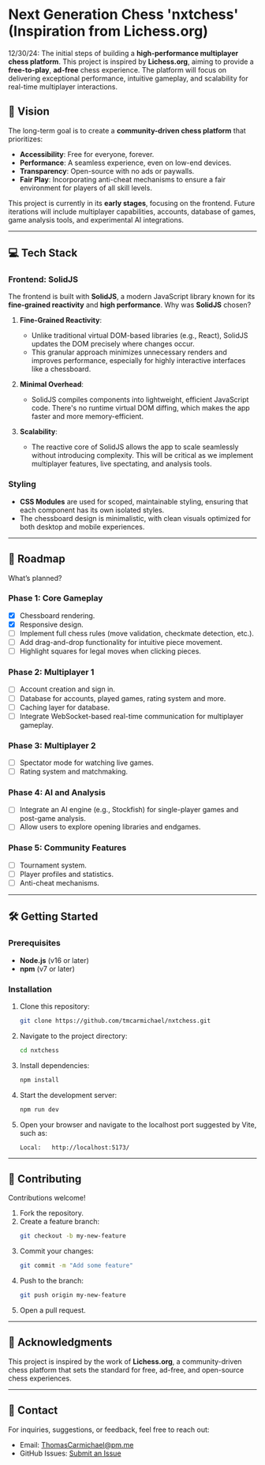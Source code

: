 # Next Generation Chess 'nxtchess' (Inspiration from Lichess.org)

12/30/24:
The initial steps of building a **high-performance multiplayer chess platform**. This project is inspired by **Lichess.org**, aiming to provide a **free-to-play**, **ad-free** chess experience. The platform will focus on delivering exceptional performance, intuitive gameplay, and scalability for real-time multiplayer interactions.

## 🚀 Vision

The long-term goal is to create a **community-driven chess platform** that prioritizes:

- **Accessibility**: Free for everyone, forever.
- **Performance**: A seamless experience, even on low-end devices.
- **Transparency**: Open-source with no ads or paywalls.
- **Fair Play**: Incorporating anti-cheat mechanisms to ensure a fair environment for players of all skill levels.

This project is currently in its **early stages**, focusing on the frontend. Future iterations will include multiplayer capabilities, accounts, database of games, game analysis tools, and experimental AI integrations.

---

## 💻 Tech Stack

### Frontend: **SolidJS**

The frontend is built with **SolidJS**, a modern JavaScript library known for its **fine-grained reactivity** and **high performance**. Why was **SolidJS** chosen?

1. **Fine-Grained Reactivity**:

   - Unlike traditional virtual DOM-based libraries (e.g., React), SolidJS updates the DOM precisely where changes occur.
   - This granular approach minimizes unnecessary renders and improves performance, especially for highly interactive interfaces like a chessboard.

2. **Minimal Overhead**:

   - SolidJS compiles components into lightweight, efficient JavaScript code. There's no runtime virtual DOM diffing, which makes the app faster and more memory-efficient.

3. **Scalability**:

   - The reactive core of SolidJS allows the app to scale seamlessly without introducing complexity. This will be critical as we implement multiplayer features, live spectating, and analysis tools.

### Styling

- **CSS Modules** are used for scoped, maintainable styling, ensuring that each component has its own isolated styles.
- The chessboard design is minimalistic, with clean visuals optimized for both desktop and mobile experiences.

---

## 📜 Roadmap

What’s planned?

### Phase 1: Core Gameplay

- [x] Chessboard rendering.
- [x] Responsive design.
- [ ] Implement full chess rules (move validation, checkmate detection, etc.).
- [ ] Add drag-and-drop functionality for intuitive piece movement.
- [ ] Highlight squares for legal moves when clicking pieces.

### Phase 2: Multiplayer 1

- [ ] Account creation and sign in.
- [ ] Database for accounts, played games, rating system and more.
- [ ] Caching layer for database.
- [ ] Integrate WebSocket-based real-time communication for multiplayer gameplay.

### Phase 3: Multiplayer 2

- [ ] Spectator mode for watching live games.
- [ ] Rating system and matchmaking.

### Phase 4: AI and Analysis

- [ ] Integrate an AI engine (e.g., Stockfish) for single-player games and post-game analysis.
- [ ] Allow users to explore opening libraries and endgames.

### Phase 5: Community Features

- [ ] Tournament system.
- [ ] Player profiles and statistics.
- [ ] Anti-cheat mechanisms.

---

## 🛠️ Getting Started

### Prerequisites

- **Node.js** (v16 or later)
- **npm** (v7 or later)

### Installation

1. Clone this repository:
   ```bash
   git clone https://github.com/tmcarmichael/nxtchess.git
   ```
2. Navigate to the project directory:
   ```bash
   cd nxtchess
   ```
3. Install dependencies:
   ```bash
   npm install
   ```
4. Start the development server:
   ```bash
   npm run dev
   ```
5. Open your browser and navigate to the localhost port suggested by Vite, such as:
   ```
   Local:   http://localhost:5173/
   ```

---

## 🤝 Contributing

Contributions welcome!

1. Fork the repository.
2. Create a feature branch:
   ```bash
   git checkout -b my-new-feature
   ```
3. Commit your changes:
   ```bash
   git commit -m "Add some feature"
   ```
4. Push to the branch:
   ```bash
   git push origin my-new-feature
   ```
5. Open a pull request.

---

## 🌟 Acknowledgments

This project is inspired by the work of **Lichess.org**, a community-driven chess platform that sets the standard for free, ad-free, and open-source chess experiences.

---

## 📧 Contact

For inquiries, suggestions, or feedback, feel free to reach out:

- Email: ThomasCarmichael@pm.me
- GitHub Issues: [Submit an Issue](https://github.com/tmcarmichael/nxtchess/issues)

